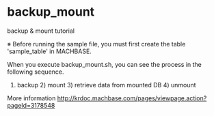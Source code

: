 # backup_mount

backup & mount tutorial

※ Before running the sample file, you must first create the table 'sample_table' in MACHBASE.

When you execute backup_mount.sh, you can see the process in the following sequence.

1) backup 2) mount 3) retrieve data from mounted DB 4) unmount

More information <http://krdoc.machbase.com/pages/viewpage.action?pageId=3178548>
